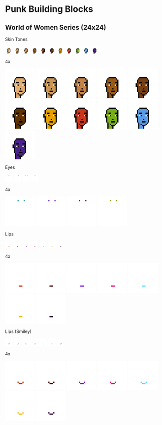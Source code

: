 # Punk Building Blocks




## World of Women Series (24x24)

Skin Tones

![](i/woman-light_warm_olive.png)
![](i/woman-medium_olive.png)
![](i/woman-medium_gold.png)
![](i/woman-deep_warm_gold.png)
![](i/woman-deep_bronze.png)
![](i/woman-deep_neutral.png)
![](i/woman-golden.png)
![](i/woman-burning_red.png)
![](i/woman-cyber_green.png)
![](i/woman-cool_blue.png)
![](i/woman-night_goddess.png)

4x

![](i/woman-light_warm_olive4x.png)
![](i/woman-medium_olive4x.png)
![](i/woman-medium_gold4x.png)
![](i/woman-deep_warm_gold4x.png)
![](i/woman-deep_bronze4x.png)
![](i/woman-deep_neutral4x.png)
![](i/woman-golden4x.png)
![](i/woman-burning_red4x.png)
![](i/woman-cyber_green4x.png)
![](i/woman-cool_blue4x.png)
![](i/woman-night_goddess4x.png)



Eyes

![](i/woman-eyes-blue.png)
![](i/woman-eyes-purple.png)
![](i/woman-eyes-brown.png)
![](i/woman-eyes-green.png)

4x

![](i/woman-eyes-blue4x.png)
![](i/woman-eyes-purple4x.png)
![](i/woman-eyes-brown4x.png)
![](i/woman-eyes-green4x.png)



Lips

![](i/woman-lips-passion_red.png)
![](i/woman-lips-burgundy.png)
![](i/woman-lips-purple.png)
![](i/woman-lips-party_pink.png)
![](i/woman-lips-flashy_blue.png)
![](i/woman-lips-gold.png)
![](i/woman-lips-space.png)

4x

![](i/woman-lips-passion_red4x.png)
![](i/woman-lips-burgundy4x.png)
![](i/woman-lips-purple4x.png)
![](i/woman-lips-party_pink4x.png)
![](i/woman-lips-flashy_blue4x.png)
![](i/woman-lips-gold4x.png)
![](i/woman-lips-space4x.png)



Lips (Smiley)


![](i/woman-lips-smiley-passion_red.png)
![](i/woman-lips-smiley-burgundy.png)
![](i/woman-lips-smiley-purple.png)
![](i/woman-lips-smiley-party_pink.png)
![](i/woman-lips-smiley-flashy_blue.png)
![](i/woman-lips-smiley-gold.png)
![](i/woman-lips-smiley-space.png)

4x

![](i/woman-lips-smiley-passion_red4x.png)
![](i/woman-lips-smiley-burgundy4x.png)
![](i/woman-lips-smiley-purple4x.png)
![](i/woman-lips-smiley-party_pink4x.png)
![](i/woman-lips-smiley-flashy_blue4x.png)
![](i/woman-lips-smiley-gold4x.png)
![](i/woman-lips-smiley-space4x.png)

